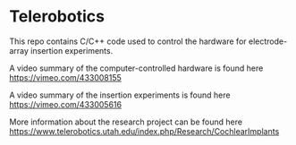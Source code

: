 # Telerobotics

This repo contains C/C++ code used to control the hardware for electrode-array insertion experiments. 

A video summary of the computer-controlled hardware is found here
https://vimeo.com/433008155

A video summary of the insertion experiments is found here
https://vimeo.com/433005616

More information about the research project can be found here
https://www.telerobotics.utah.edu/index.php/Research/CochlearImplants
